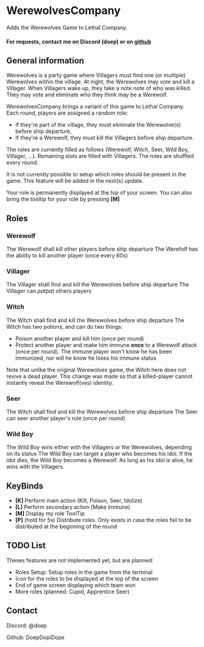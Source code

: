 # WerewolvesCompany

Adds the Werewolves Game to Lethal Company.

#### For requests, contact me on Discord (doep) or on [github](https://github.com/DoepDopiDope/WerewolvesCompany)

## General information

Werewolves is a party game where Villagers must find one (or multiple) Werewolves within the village. At night, the Werewolves may vote and kill a Villager. When Villagers wake up, they take a note note of who was killed. They may vote and eliminate who they think may be a Werewolf.

WerewolvesCompany brings a variant of this game to Lethal Company. Each round, players are assigned a random role:
- If they're part of the village, they must eliminate the Werewolve(s) before ship departure,
- If they're a Werewolf, they must kill the Villagers before ship departure.

The roles are currently filled as follows (Werewolf, Witch, Seer, Wild Boy, Villager, ...). Remaining slots are filled with Villagers. The roles are shuffled every round.

It is not currently possible to setup which roles should be present in the game. This feature will be added in the next(s) update.

Your role is permanently displayed at the top of your screen. You can also bring the tooltip for your role by pressing **[M]**

## Roles

### Werewolf

The Werewolf shall kill other players before ship departure
The Werefolf has the ability to kill another player (once every 60s)

### Villager

The Villager shall find and kill the Werewolves before ship departure
The Villager can *patpat* others players

### Witch

The Witch shall find and kill the Werewolves before ship departure
The Witch has two potions, and can do two things:
- Poison another player and kill him (once per round)
- Protect another player and make him immune **once** to a Werewolf attack (once per round). The immune player won't know he has been immunized, nor will he know he loses his immune status

Note that unlike the original Werewolves game, the Witch here does not revive a dead player. This change was made so that a killed-player cannot instantly reveal the Werewolf(ves) identity.

### Seer

The Witch shall find and kill the Werewolves before ship departure
The Seer can seer another player's role (once per round)

### Wild Boy

The Wild Boy wins either with the Villagers or the Werewolves, depending on its status
The Wild Boy can target a player who becomes his idol. If the idol dies, the Wild Boy becomes a Werewolf. As long as his idol is alive, he wins with the Villagers.

## KeyBinds

- **[K]** Perform main action (Kill, Poison, Seer, Idolize)
- **[L]** Perform secondary action (Make Immune)
- **[M]** Display my role ToolTip
- **[P]** (hold for 5s) Distribute roles. Only exists in case the roles fail to be distributed at the beginning of the round

## TODO List

Theses features are not implemented yet, but are planned:

- Roles Setup: Setup roles in the game from the terminal
- Icon for the roles to be displayed at the top of the screen
- End of game screen displaying which team won
- More roles (planned: Cupid, Apprentice Seer)

## Contact

Discord: @doep

Github: DoepDopiDope